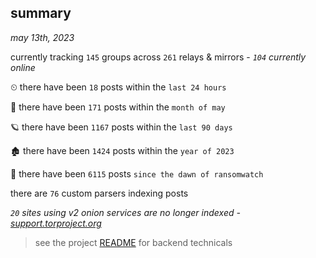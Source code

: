 
## summary
_may 13th, 2023_

currently tracking `145` groups across `261` relays & mirrors - _`104` currently online_

⏲ there have been `18` posts within the `last 24 hours`

🦈 there have been `171` posts within the `month of may`

🪐 there have been `1167` posts within the `last 90 days`

🏚 there have been `1424` posts within the `year of 2023`

🦕 there have been `6115` posts `since the dawn of ransomwatch`

there are `76` custom parsers indexing posts

_`20` sites using v2 onion services are no longer indexed - [support.torproject.org](https://support.torproject.org/onionservices/v2-deprecation/)_

> see the project [README](https://github.com/joshhighet/ransomwatch#ransomwatch--) for backend technicals
